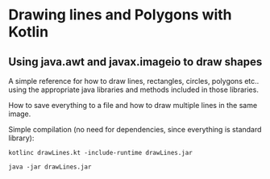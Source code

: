 # Drawing lines and Polygons with Kotlin
## Using java.awt and javax.imageio to draw shapes

A simple reference for how to draw lines, rectangles, circles, polygons etc.. using the appropriate java libraries and methods included in those libraries.

How to save everything to a file and how to draw multiple lines in the same image.

Simple compilation (no need for dependencies, since everything is standard library):

```kotlinc drawLines.kt -include-runtime drawLines.jar```

```java -jar drawLines.jar```
